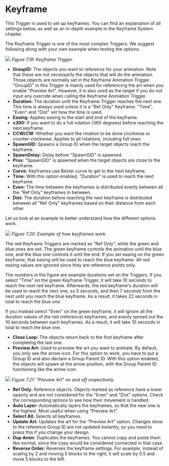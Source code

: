 # Keyframe
This Trigger is used to set up keyframes. You can find an explanation of all settings below, as well as an in-depth example in the Keyframe System chapter.

The Keyframe Trigger is one of the most complex Triggers. We suggest following along with your own example when testing the options.

![](https://guia.jorge603.xyz/assets/img/figures/85.png)
*Figure 7.19: Keyframe Trigger.*

- **GroupID:** The objects you want to reference for your animation. Note that these are not necessarily the objects that will do the animation. Those objects are normally set in the Keyframe Animation Trigger. "GroupID" in this Trigger is mainly used for referencing the art when you enable "Preview Art". However, it is also used as the target if you do not input any override when calling the Keyframe Animation Trigger.
- **Duration:** The duration until the Keyframe Trigger reaches the next one. This time is always used unless it is a "Ref Only" Keyframe. "Time", "Even" and "Dist" set how the time is used.
- **Easing:** Applies easing to the start and end of the keyframe.
- **x360:** If you want to do a full rotation (360 degrees) before reaching the next keyframe.
- **CCW/CW:** Whether you want the rotation to be done clockwise or counter-clockwise. Applies to all rotations, including full ones
- **SpawnGID:** Spawns a Group ID when the target objects reach the keyframe.
- **SpawnDelay:** Delay before "SpawnGID" is spawned.
- **Prox:** "SpawnGID" is spawned when the target objects are close to the keyframe.
- **Curve:** Keyframes use Bézier curve to get to the next keyframe.
- **Time:** With this option enabled, "Duration" is used to reach the next keyframe.
- **Even:** The time between the keyframes is distributed evenly between all the "Ref Only" keyframes in between.
- **Dist:** The duration before reaching the next keyframe is distributed between all "Ref Only" keyframes based on their distance from each other

Let us look at an example to better understand how the different options work.

![](https://guia.jorge603.xyz/assets/img/figures/86.png)
*Figure 7.20: Example of how keyframes work.*

The red Keyframe Triggers are marked as "Ref Only", while the green and blue ones are not. The green keyframe controls the animation until the blue one, and the blue one controls it until the end. If you set easing on the green keyframe, that easing will be used to reach the blue keyframe. All red easing values are ignored since they are reference points only.

The numbers in the figure are example durations set on the Triggers. If you select "Time" on the green Keyframe Trigger, it will take 10 seconds to reach the next red keyframe. Afterwards, the red keyframe's duration will be used to reach the next one, so 5 seconds, and then 7 seconds from the next until you reach the blue keyframe. As a result, it takes 22 seconds in total to reach the blue one.

If you instead select "Even" on the green keyframe, it will ignore all the duration values of the red (reference) keyframes, and evenly spread out the 10 seconds between each keyframes. As a result, it will take 10 seconds in total to reach the blue one.

- **Close Loop:** The objects return back to the first keyframe after completing the last one.
- **Preview Art:** Used to preview the art you want to animate. By default, you only see the arrow icon. For this option to work, you have to put a Group ID and also declare a Group Parent ID. With this option enabled, the objects will spawn at the arrow position, with the Group Parent ID functioning like the arrow icon.

![](https://guia.jorge603.xyz/assets/img/figures/87.png)
*Figure 7.21: "Preview Art" on and off respectively.*

- **Ref Only:** Reference objects. Objects marked as reference have a lower opacity and are not considered for the "Even" and "Dist" options. Check the corresponding options to see how their movement is handled.
- **Auto Layer:** Automatically layers the keyframes, so that the new one is the highest. Most useful when using "Preview Art".
- **Select All:** Selects all keyframes.
- **Update Art:** Updates the art for the "Preview Art" option. Changes done to the reference Group ID are not updated instantly, so you need to press this if you change your design.
- **Dup Anim:** Duplicates the keyframes. You cannot copy and paste them like normal, since the copy would be considered connected in that case.
- **Reverse Order:** Reverses the keyframe settings. For example, instead of scaling by 2 and moving 5 blocks to the right, it will scale by 0.5 and move 5 blocks to the left.